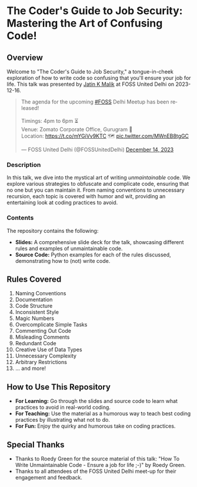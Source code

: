 # The Coder's Guide to Job Security: Mastering the Art of Confusing Code!

## Overview
Welcome to "The Coder's Guide to Job Security," a tongue-in-cheek exploration of how to write code so confusing that you'll ensure your job for life. This talk was presented by [Jatin K Malik](https://x.com/jatinkrmalik) at FOSS United Delhi on 2023-12-16.


<blockquote class="twitter-tweet"><p lang="en" dir="ltr">The agenda for the upcoming <a href="https://twitter.com/hashtag/FOSS?src=hash&amp;ref_src=twsrc%5Etfw">#FOSS</a> Delhi Meetup has been released!<br><br>Timings: 4pm to 6pm ⏳<br>Venue: Zomato Corporate Office, Gurugram 🏢<br>Location: <a href="https://t.co/mYGiVv9KTC">https://t.co/mYGiVv9KTC</a> 🗺️ <a href="https://t.co/MWnEB8tgGC">pic.twitter.com/MWnEB8tgGC</a></p>&mdash; FOSS United Delhi (@FOSSUnitedDelhi) <a href="https://twitter.com/FOSSUnitedDelhi/status/1735347369158557952?ref_src=twsrc%5Etfw">December 14, 2023</a></blockquote>


### Description
In this talk, we dive into the mystical art of writing *unmaintainable* code. We explore various strategies to obfuscate and complicate code, ensuring that no one but you can maintain it. From naming conventions to unnecessary recursion, each topic is covered with humor and wit, providing an entertaining look at coding practices to avoid.

### Contents
The repository contains the following:

- **Slides:** A comprehensive slide deck for the talk, showcasing different rules and examples of unmaintainable code.
- **Source Code:** Python examples for each of the rules discussed, demonstrating how to (not) write code.

## Rules Covered
1. Naming Conventions
2. Documentation
3. Code Structure
4. Inconsistent Style
5. Magic Numbers
6. Overcomplicate Simple Tasks
7. Commenting Out Code
8. Misleading Comments
9. Redundant Code
10. Creative Use of Data Types
11. Unnecessary Complexity
12. Arbitrary Restrictions
13. ... and more!

## How to Use This Repository
- **For Learning:** Go through the slides and source code to learn what practices to avoid in real-world coding.
- **For Teaching:** Use the material as a humorous way to teach best coding practices by illustrating what not to do.
- **For Fun:** Enjoy the quirky and humorous take on coding practices.

## Special Thanks
- Thanks to Roedy Green for the source material of this talk: "How To Write Unmaintainable Code - Ensure a job for life ;-)" by Roedy Green.
- Thanks to all attendees of the FOSS United Delhi meet-up for their engagement and feedback.
